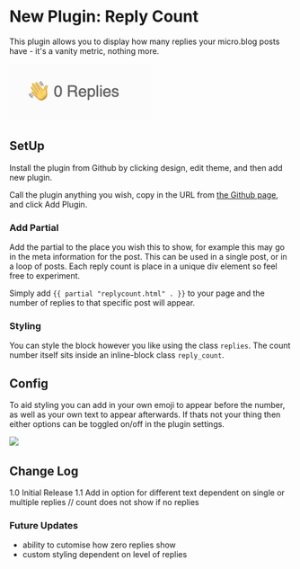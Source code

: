 # New Plugin: Reply Count
This plugin allows you to display how many replies your micro.blog posts have - it's a vanity metric, nothing more.

![](https://github.com/gr36/reply-count/raw/main/docs/replies.png)

## SetUp
Install the plugin from Github by clicking design, edit theme, and then add new plugin.

Call the plugin anything you wish, copy in the URL from [the Github page](https://github.com/gr36/reply-count), and click Add Plugin.

### Add Partial
Add the partial to the place you wish this to show, for example this may go in the meta information for the post. This can be used in a single post, or in a loop of posts. Each reply count is place in a unique div element so feel free to experiment. 

Simply add  ```{{ partial "replycount.html" . }}``` to your page and the number of replies to that specific post will appear.

### Styling
You can style the block however you like using the class `replies`. The count number itself sits inside an inline-block class `reply_count`.

## Config
To aid styling you can add in your own emoji to appear before the number, as well as your own text to appear afterwards. If thats not your thing then either options can be toggled on/off in the plugin settings.

![](https://github.com/gr36/search-partial/raw/main/docs/settings.png)

## Change Log

1.0 Initial Release
1.1 Add in option for different text dependent on single or multiple replies // count does not show if no replies

### Future Updates
- ability to cutomise how zero replies show
- custom styling dependent on level of replies
